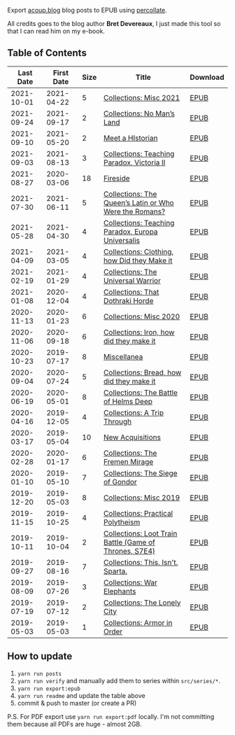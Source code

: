 Export [acoup.blog](https://acoup.blog) blog posts to EPUB using [percollate](https://www.npmjs.org/package/percollate).

All credits goes to the blog author **Bret Devereaux**, I just made this tool so that I can read him on my e-book.


## Table of Contents

| Last Date | First Date | Size | Title | Download |
| - | - | - | - | - |
|2021-10-01|2021-04-22|5|[Collections: Misc 2021](link)|[EPUB](dist/epub/Collections:%20Misc%202021.epub)|
|2021-09-24|2021-09-17|2|[Collections: No Man’s Land](link)|[EPUB](dist/epub/Collections:%20No%20Man’s%20Land.epub)|
|2021-09-10|2021-05-20|2|[Meet a HIstorian](link)|[EPUB](dist/epub/Meet%20a%20HIstorian.epub)|
|2021-09-03|2021-08-13|3|[Collections: Teaching Paradox, Victoria II](link)|[EPUB](dist/epub/Collections:%20Teaching%20Paradox,%20Victoria%20II.epub)|
|2021-08-27|2020-03-06|18|[Fireside](link)|[EPUB](dist/epub/Fireside.epub)|
|2021-07-30|2021-06-11|5|[Collections: The Queen’s Latin or Who Were the Romans?](link)|[EPUB](dist/epub/Collections:%20The%20Queen’s%20Latin%20or%20Who%20Were%20the%20Romans?.epub)|
|2021-05-28|2021-04-30|4|[Collections: Teaching Paradox, Europa Universalis](link)|[EPUB](dist/epub/Collections:%20Teaching%20Paradox,%20Europa%20Universalis.epub)|
|2021-04-09|2021-03-05|4|[Collections: Clothing, how Did they Make it](link)|[EPUB](dist/epub/Collections:%20Clothing,%20how%20Did%20they%20Make%20it.epub)|
|2021-02-19|2021-01-29|4|[Collections: The Universal Warrior](link)|[EPUB](dist/epub/Collections:%20The%20Universal%20Warrior.epub)|
|2021-01-08|2020-12-04|4|[Collections: That Dothraki Horde](link)|[EPUB](dist/epub/Collections:%20That%20Dothraki%20Horde.epub)|
|2020-11-13|2020-01-23|6|[Collections: Misc 2020](link)|[EPUB](dist/epub/Collections:%20Misc%202020.epub)|
|2020-11-06|2020-09-18|6|[Collections: Iron, how did they make it](link)|[EPUB](dist/epub/Collections:%20Iron,%20how%20did%20they%20make%20it.epub)|
|2020-10-23|2019-07-17|8|[Miscellanea](link)|[EPUB](dist/epub/Miscellanea.epub)|
|2020-09-04|2020-07-24|5|[Collections: Bread, how did they make it](link)|[EPUB](dist/epub/Collections:%20Bread,%20how%20did%20they%20make%20it.epub)|
|2020-06-19|2020-05-01|8|[Collections: The Battle of Helms Deep](link)|[EPUB](dist/epub/Collections:%20The%20Battle%20of%20Helms%20Deep.epub)|
|2020-04-16|2019-12-05|4|[Collections: A Trip Through](link)|[EPUB](dist/epub/Collections:%20A%20Trip%20Through.epub)|
|2020-03-17|2019-05-04|10|[New Acquisitions](link)|[EPUB](dist/epub/New%20Acquisitions.epub)|
|2020-02-28|2020-01-17|6|[Collections: The Fremen Mirage](link)|[EPUB](dist/epub/Collections:%20The%20Fremen%20Mirage.epub)|
|2020-01-10|2019-05-10|7|[Collections: The Siege of Gondor](link)|[EPUB](dist/epub/Collections:%20The%20Siege%20of%20Gondor.epub)|
|2019-12-20|2019-05-03|8|[Collections: Misc 2019](link)|[EPUB](dist/epub/Collections:%20Misc%202019.epub)|
|2019-11-15|2019-10-25|4|[Collections: Practical Polytheism](link)|[EPUB](dist/epub/Collections:%20Practical%20Polytheism.epub)|
|2019-10-11|2019-10-04|2|[Collections: Loot Train Battle (Game of Thrones, S7E4)](link)|[EPUB](dist/epub/Collections:%20Loot%20Train%20Battle%20(Game%20of%20Thrones,%20S7E4).epub)|
|2019-09-27|2019-08-16|7|[Collections: This. Isn't. Sparta.](link)|[EPUB](dist/epub/Collections:%20This.%20Isn't.%20Sparta..epub)|
|2019-08-09|2019-07-26|3|[Collections: War Elephants](link)|[EPUB](dist/epub/Collections:%20War%20Elephants.epub)|
|2019-07-19|2019-07-12|2|[Collections: The Lonely City](link)|[EPUB](dist/epub/Collections:%20The%20Lonely%20City.epub)|
|2019-05-03|2019-05-03|1|[Collections: Armor in Order](link)|[EPUB](dist/epub/Collections:%20Armor%20in%20Order.epub)|

## How to update

1. `yarn run posts`
2. `yarn run verify` and manually add them to series within `src/series/*`.
3. `yarn run export:epub`
4. `yarn run readme` and update the table above
5. commit & push to master (or create a PR)

P.S. For PDF export use `yarn run export:pdf` locally. I'm not committing them because all PDFs are huge - almost 2GB.
